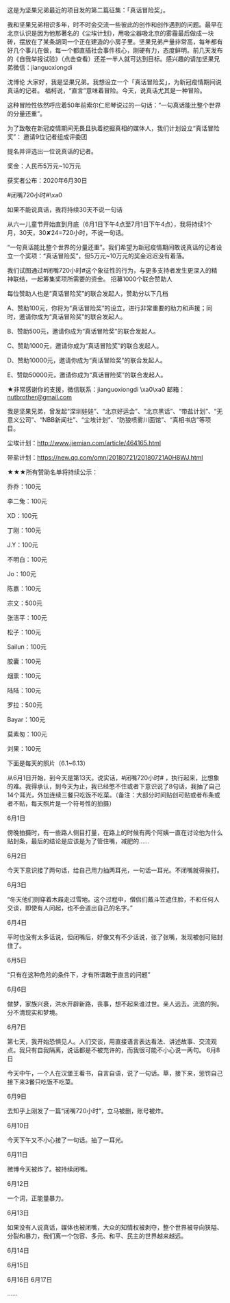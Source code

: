 这是为坚果兄弟最近的项目发的第二篇征集：「真话冒险奖」。

我和坚果兄弟相识多年，时不时会交流一些彼此的创作和创作遇到的问题。最早在北京认识是因为他那著名的《尘埃计划》，用吸尘器吸北京的雾霾最后做成一块砖，摆放在了某条胡同一个正在建造的小房子里。坚果兄弟产量非常高，每年都有好几个事儿在做，每一个都直插社会事件核心，刚硬有力，态度鲜明。前几天发布的《自我举报试验》（点击查看）还差一半人就可达到目标。感兴趣的请加坚果兄弟微信：jianguoxiongdi

沈博伦 大家好，我是坚果兄弟。我想设立一个「真话冒险奖」，为新冠疫情期间说真话的记者。 福柯说，“直言”意味着冒险。今天，说真话尤其是一种冒险。

这种冒险性依然呼应着50年前索尔仁尼琴说过的一句话：“一句真话能比整个世界的分量还重”。

为了致敬在新冠疫情期间无畏且执着挖掘真相的媒体人，我们计划设立“真话冒险奖”： 邀请9位记者组成评委团

提名并评选出一位说真话的记者。

奖金：人民币5万元~10万元

获奖者公布：2020年6月30日 

#闭嘴720小时#\xa0

如果不能说真话，我将持续30天不说一句话

从六一儿童节开始直到月底（6月1日下午4点至7月1日下午4点），我将持续1个月，30天，30✘24=720小时，不说一句话。

“一句真话能比整个世界的分量还重”。我们希望为新冠疫情期间敢说真话的记者设立一个奖项：“真话冒险奖”，但5万元~10万元的奖金迟迟没有着落。

我们试图通过#闭嘴720小时#这个象征性的行为，与更多支持者发生更深入的精神联结，一起筹集奖项所需要的资金。 招募1000个联合赞助人

每位赞助人也是“真话冒险奖”的联合发起人，赞助分以下几档

A、赞助100元，你将为“真话冒险奖”的设立，进行非常重要的助力和声援；同时，邀请你成为“真话冒险奖”的联合发起人。

B、赞助500元，邀请你成为“真话冒险奖”的联合发起人。

C、赞助1000元，邀请你成为“真话冒险奖”的联合发起人。

D、赞助10000元，邀请你成为“真话冒险奖”的联合发起人。

E、赞助50000元，邀请你成为“真话冒险奖”的联合发起人。

★非常感谢你的支援，微信联系：jianguoxiongdi \xa0\xa0 邮箱：nutbrother@gmail.com

我是坚果兄弟，曾发起“深圳娃娃”、“北京好运会”、“北京黑话”、“带盐计划”、“无意义公司”、“NBB新闻社”、“尘埃计划”、“防狼喷雾川面馆”、“真相书店”等项目。

尘埃计划：http://www.jiemian.com/article/464165.html

带盐计划：https://new.qq.com/omn/20180721/20180721A0H8WJ.html

★★★所有赞助名单将持续公示：

乔乔：100元

李二兔：100元

XD：100元

丁刚：100元

J.Y：100元

不明白：100元

Jo：100元

陈嘉：100元

宗文：500元

张洁平：100元

松子：100元

Sailun：100元

胶囊：100元

烟熏：100元

陆陆：100元

罗拉：500元

Bayar：100元

莫素匆：100元

刘果：100元 

下面是每天的照片（6.1~6.13）

从6月1日开始，到今天是第13天。说实话，#闭嘴720小时# ，执行起来，比想象的难。我得承认，到今天为止，我已经憋不住或者下意识说了8句话，我抽了自己14个耳光，外加连续三餐只吃饭不吃菜。（备注：大部分时间贴创可贴或者布条或者不贴，每天照片是一个符号性的拍摄）

6月1日

傍晚拍摄时，有一些路人侧目打量，在路上的时候有两个阿姨一直在讨论他为什么贴封条，最后的结论是应该是为了管住嘴，减肥的……

6月2日

今天下意识接了两句话，给自己用力抽两耳光，一句话一耳光。不闭嘴就得挨打。

6月3日

“冬天他们则穿着木屐走过雪地。这个过程中，僧侣们戴斗笠遮住脸，不和任何人交谈，即使有人问起，也不会道出自己的名字。”

6月4日

平时也没有太多话说，但闭嘴后，好像又有不少话说，张了张嘴，发现被创可贴封住了。

6月5日

“只有在这种危险的条件下，才有所谓敢于直言的问题”

6月6日

做梦，家族兴衰，洪水开辟新路，丧事，想不起来谁过世。亲人远去。流浪的狗。分不清现实和梦境。

6月7日

第七天，我开始恐惧见人。人们交谈，用直接语言表达看法、讲述故事、交流观点。我只有自我隔离，说话都是不被充许的，而我很可能不小心说一两句。 6月8日

今天中午，一个人在汉堡王看书，自言自语，说了一句话。草，接下来，惩罚自己接下来3餐只吃饭不吃菜。

6月9日

去知乎上刚发了一篇“闭嘴720小时”，立马被删，账号被炸。

6月10日

今天下午又不小心接了一句话。抽了一耳光。 

6月11日

微博今天被炸了。被持续闭嘴。

6月12日

一个词，正能量暴力。

6月13日

如果没有人说真话，媒体也被闭嘴，大众的知情权被剥夺，整个世界被导向狭隘、分裂和暴力，我们离一个包容、多元、和平、民主的世界越来越远。

6月14日

6月15日

6月16日 6月17日

…… 
